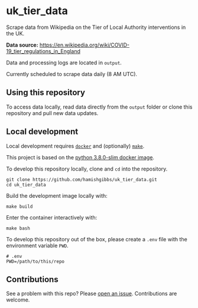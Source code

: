 # uk_tier_data
Scrape data from Wikipedia on the Tier of Local Authority interventions in the UK.

**Data source:** https://en.wikipedia.org/wiki/COVID-19_tier_regulations_in_England

Data and processing logs are located in `output`.

Currently scheduled to scrape data daily (8 AM UTC).

## Using this repository

To access data locally, read data directly from the `output` folder or clone this repository and pull new data updates.

## Local development

Local development requires [`docker`](https://www.docker.com/get-started) and (optionally) [`make`](https://www.gnu.org/software/make/).

This project is based on the [python 3.8.0-slim docker image](https://hub.docker.com/_/python).

To develop this repository locally, clone and `cd` into the repository.

```{shell}
git clone https://github.com/hamishgibbs/uk_tier_data.git
cd uk_tier_data
```

Build the development image locally with:

```{shell}
make build
```

Enter the container interactively with:

```{shell}
make bash
```

To develop this repository out of the box, please create a `.env` file with the environment variable `PWD`.

```{shell}
# .env
PWD=/path/to/this/repo
```

## Contributions

See a problem with this repo? Please [open an issue](https://github.com/hamishgibbs/uk_tier_data/issues/new). Contributions are welcome.
